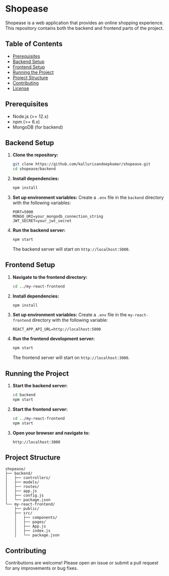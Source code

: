 


# Shopease

Shopease is a web application that provides an online shopping experience. This repository contains both the backend and frontend parts of the project.

## Table of Contents
- [Prerequisites](#prerequisites)
- [Backend Setup](#backend-setup)
- [Frontend Setup](#frontend-setup)
- [Running the Project](#running-the-project)
- [Project Structure](#project-structure)
- [Contributing](#contributing)
- [License](#license)

## Prerequisites
- Node.js (>= 12.x)
- npm (>= 6.x)
- MongoDB (for backend)

## Backend Setup

1. **Clone the repository:**
   ```bash
   git clone https://github.com/kallurisandeepkumar/shopease.git
   cd shopease/backend
   ```

2. **Install dependencies:**
   ```bash
   npm install
   ```

3. **Set up environment variables:**
   Create a `.env` file in the `backend` directory with the following variables:
   ```env
   PORT=5000
   MONGO_URI=your_mongodb_connection_string
   JWT_SECRET=your_jwt_secret
   ```

4. **Run the backend server:**
   ```bash
   npm start
   ```

   The backend server will start on `http://localhost:5000`.

## Frontend Setup

1. **Navigate to the frontend directory:**
   ```bash
   cd ../my-react-frontend
   ```

2. **Install dependencies:**
   ```bash
   npm install
   ```

3. **Set up environment variables:**
   Create a `.env` file in the `my-react-frontend` directory with the following variable:
   ```env
   REACT_APP_API_URL=http://localhost:5000
   ```

4. **Run the frontend development server:**
   ```bash
   npm start
   ```

   The frontend server will start on `http://localhost:3000`.

## Running the Project

1. **Start the backend server:**
   ```bash
   cd backend
   npm start
   ```

2. **Start the frontend server:**
   ```bash
   cd ../my-react-frontend
   npm start
   ```

3. **Open your browser and navigate to:**
   ```
   http://localhost:3000
   ```

## Project Structure

```
shopease/
├── backend/
│   ├── controllers/
│   ├── models/
│   ├── routes/
│   ├── app.js
│   ├── config.js
│   └── package.json
└── my-react-frontend/
    ├── public/
    ├── src/
    │   ├── components/
    │   ├── pages/
    │   ├── App.js
    │   ├── index.js
    │   └── package.json
```

## Contributing

Contributions are welcome! Please open an issue or submit a pull request for any improvements or bug fixes.



